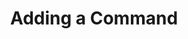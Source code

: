 ---
title: Adding a Command
position: 1.0
type: ""
description: How to add your own cmd to the IDC

# parameters:
#   - name: string <em>s</em>
#     content: The string to surround with the rich text tag
#   - name: Color <em>c</em>
#     content: The color to use for the passed string

content_markdown: |-
  The IDC allows you to add cmds so that they can be called from the terminal. Your cmds can either be public or private, and they can be static or in a static class.
  Each cmd is connected to its class instance, so non-static cmds will be called once per class instance, while static cmds will only be called once.

right_code_blocks:
  - title: Static Cmd
    language: csharp
    code_block: |-
      class Enemy : MonoBehaviour
      {
          public int health = 100;

          void Start()
          {
              //Each enemy created registers with the IDC
              IDCUtils.IDC.AddClass(this);
          }

          //When the method is called from the IDC, it will be run
          //on each enemy, therefore killing all enemies
          [IDCCmd]
          void KillEnemy()
          {
              Destroy(gameObject);
          }
      }
---
